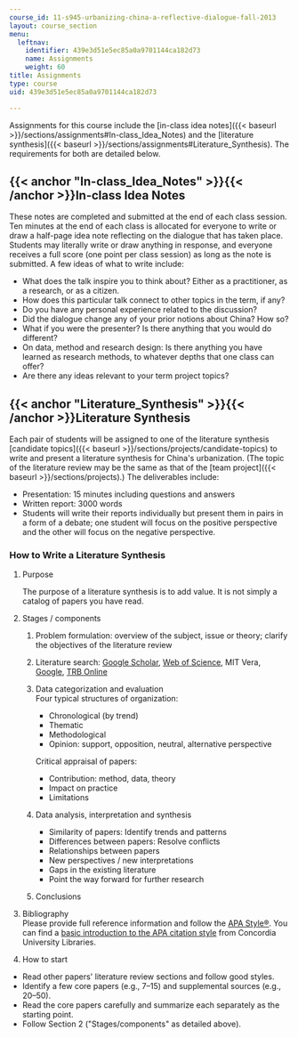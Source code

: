 ```yaml
---
course_id: 11-s945-urbanizing-china-a-reflective-dialogue-fall-2013
layout: course_section
menu:
  leftnav:
    identifier: 439e3d51e5ec85a0a9701144ca182d73
    name: Assignments
    weight: 60
title: Assignments
type: course
uid: 439e3d51e5ec85a0a9701144ca182d73

---
```


Assignments for this course include the [in-class idea notes]({{< baseurl >}}/sections/assignments#In-class_Idea_Notes) and the [literature synthesis]({{< baseurl >}}/sections/assignments#Literature_Synthesis). The requirements for both are detailed below.

{{< anchor "In-class_Idea_Notes" >}}{{< /anchor >}}In-class Idea Notes
----------------------------------------------------------------------

These notes are completed and submitted at the end of each class session. Ten minutes at the end of each class is allocated for everyone to write or draw a half-page idea note reflecting on the dialogue that has taken place. Students may literally write or draw anything in response, and everyone receives a full score (one point per class session) as long as the note is submitted. A few ideas of what to write include:

*   What does the talk inspire you to think about? Either as a practitioner, as a research, or as a citizen.
*   How does this particular talk connect to other topics in the term, if any?
*   Do you have any personal experience related to the discussion?
*   Did the dialogue change any of your prior notions about China? How so?
*   What if you were the presenter? Is there anything that you would do different?
*   On data, method and research design: Is there anything you have learned as research methods, to whatever depths that one class can offer?
*   Are there any ideas relevant to your term project topics?

{{< anchor "Literature_Synthesis" >}}{{< /anchor >}}Literature Synthesis
------------------------------------------------------------------------

Each pair of students will be assigned to one of the literature synthesis [candidate topics]({{< baseurl >}}/sections/projects/candidate-topics) to write and present a literature synthesis for China's urbanization. (The topic of the literature review may be the same as that of the [team project]({{< baseurl >}}/sections/projects).) The deliverables include:

*   Presentation: 15 minutes including questions and answers
*   Written report: 3000 words
*   Students will write their reports individually but present them in pairs in a form of a debate; one student will focus on the positive perspective and the other will focus on the negative perspective.

### How to Write a Literature Synthesis

1.  Purpose
    
    The purpose of a literature synthesis is to add value. It is not simply a catalog of papers you have read.
    
2.  Stages / components
    1.  Problem formulation: overview of the subject, issue or theory; clarify the objectives of the literature review
    2.  Literature search: [Google Scholar](http://scholar.google.com/), [Web of Science](http://wokinfo.com/), MIT Vera, [Google](https://www.google.com/), [TRB Online](https://trbonline.trb.tas.gov.au/)
    3.  Data categorization and evaluation  
        Four typical structures of organization:
        
        *   Chronological (by trend)
        *   Thematic
        *   Methodological
        *   Opinion: support, opposition, neutral, alternative perspective
        
        Critical appraisal of papers:
        *   Contribution: method, data, theory
        *   Impact on practice
        *   Limitations
    4.  Data analysis, interpretation and synthesis
        *   Similarity of papers: Identify trends and patterns
        *   Differences between papers: Resolve conflicts
        *   Relationships between papers
        *   New perspectives / new interpretations
        *   Gaps in the existing literature
        *   Point the way forward for further research
    5.  Conclusions
3.  Bibliography  
    Please provide full reference information and follow the [APA Style®](http://www.apastyle.org/). You can find a [basic introduction to the APA citation style](http://library.concordia.ca/help/howto/apa.php) from Concordia University Libraries.
4.  How to start

*   Read other papers' literature review sections and follow good styles.
*   Identify a few core papers (e.g., 7–15) and supplemental sources (e.g., 20–50).
*   Read the core papers carefully and summarize each separately as the starting point.
*   Follow Section 2 ("Stages/components" as detailed above).